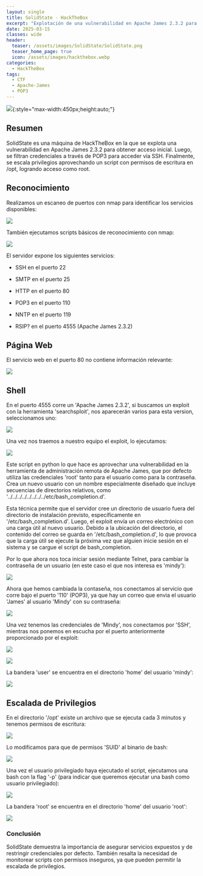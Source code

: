 ```yaml
---
layout: single
title: SolidState - HackTheBox
excerpt: "Explotación de una vulnerabilidad en Apache James 2.3.2 para obtener acceso inicial, filtración de credenciales a través de POP3 y escalada de privilegios mediante un script en /opt"
date: 2025-03-15
classes: wide
header:
  teaser: /assets/images/SolidState/SolidState.png
  teaser_home_page: true
  icon: /assets/images/hackthebox.webp
categories:
  - HackTheBox
tags:  
  - CTF
  - Apache-James
  - POP3
---
```


![](/assets/images/SolidState/SolidState.png){:style="max-width:450px;height:auto;"}

## Resumen

SolidState es una máquina de HackTheBox en la que se explota una vulnerabilidad en Apache James 2.3.2 para obtener acceso inicial. Luego, se filtran credenciales a través de POP3 para acceder vía SSH. Finalmente, se escala privilegios aprovechando un script con permisos de escritura en /opt, logrando acceso como root.

## Reconocimiento

Realizamos un escaneo de puertos con nmap para identificar los servicios disponibles:

![](/assets/images/SolidState/Reconocimiento-Puertos.png)

También ejecutamos scripts básicos de reconocimiento con nmap:

![](/assets/images/SolidState/Reconocimiento-Puertos-Scripts.png)

El servidor expone los siguientes servicios:

- SSH en el puerto 22

- SMTP en el puerto 25

- HTTP en el puerto 80

- POP3 en el puerto 110

- NNTP en el puerto 119

- RSIP? en el puerto 4555 (Apache James 2.3.2)

## Página Web

El servicio web en el puerto 80 no contiene información relevante:

![](/assets/images/SolidState/Web.png)

## Shell

En el puerto 4555 corre un 'Apache James 2.3.2', si buscamos un exploit con la herramienta 'searchsploit', nos aparecerán varios para esta version, seleccionamos uno:

![](/assets/images/SolidState/Searchsploit.png)

Una vez nos traemos a nuestro equipo el exploit, lo ejecutamos:

![](/assets/images/SolidState/Run-Exploit.png)

Este script en python lo que hace es aprovechar una vulnerabilidad en la herramienta de administración remota de Apache James, que por defecto utiliza las credenciales 'root' tanto para el usuario como para la contraseña. Crea un nuevo usuario con un nombre especialmente diseñado que incluye secuencias de directorios relativos, como '../../../../../../../../etc/bash_completion.d'.

Esta técnica permite que el servidor cree un directorio de usuario fuera del directorio de instalación previsto, específicamente en '/etc/bash_completion.d'. Luego, el exploit envía un correo electrónico con una carga útil al nuevo usuario. Debido a la ubicación del directorio, el contenido del correo se guarda en '/etc/bash_completion.d', lo que provoca que la carga útil se ejecute la próxima vez que alguien inicie sesión en el sistema y se cargue el script de bash_completion.

Por lo que ahora nos toca iniciar sesión mediante Telnet, para cambiar la contraseña de un usuario (en este caso el que nos interesa es 'mindy'):

![](/assets/images/SolidState/Telnet.png)

Ahora que hemos cambiada la contaseña, nos conectamos al servicio que corre bajo el puerto '110' (POP3), ya que hay un correo que envia el usuario 'James' al usuario 'Mindy' con su contraseña:

![](/assets/images/SolidState/Mail.png)

Una vez tenemos las credenciales de 'Mindy', nos conectamos por 'SSH', mientras nos ponemos en escucha por el puerto anteriormente proporcionado por el exploit:

![](/assets/images/SolidState/SSH.png)

![](/assets/images/SolidState/Shell.png)

La bandera 'user' se encuentra en el directorio 'home' del usuario 'mindy':

![](/assets/images/SolidState/User-Flag.png)

## Escalada de Privilegios

En el directorio '/opt' existe un archivo que se ejecuta cada 3 minutos y tenemos permisos de escritura:

![](/assets/images/SolidState/File.png)

Lo modificamos para que de permisos 'SUID' al binario de bash:

![](/assets/images/SolidState/Content-File.png)

Una vez el usuario privilegiado haya ejecutado el script, ejecutamos una bash con la flag '-p' (para indicar que queremos ejecutar una bash como usuario privilegiado):

![](/assets/images/SolidState/Bash-p.png)

La bandera 'root' se encuentra en el directorio 'home' del usuario 'root':

![](/assets/images/SolidState/Root-Flag.png)

### Conclusión

SolidState demuestra la importancia de asegurar servicios expuestos y de restringir credenciales por defecto. También resalta la necesidad de monitorear scripts con permisos inseguros, ya que pueden permitir la escalada de privilegios.
